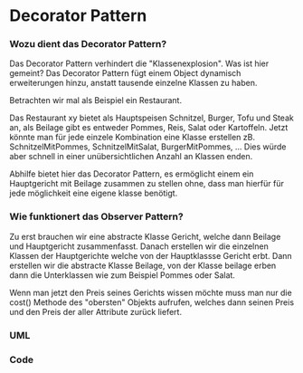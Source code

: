 # Decorator Pattern

### Wozu dient das Decorator Pattern?

Das Decorator Pattern verhindert die "Klassenexplosion". Was ist hier gemeint?
Das Decorator Pattern fügt einem Object dynamisch erweiterungen hinzu, anstatt tausende
einzelne Klassen zu haben.

Betrachten wir mal als Beispiel ein Restaurant.

Das Restaurant xy bietet als Hauptspeisen Schnitzel, Burger, Tofu und Steak an,
als Beilage gibt es entweder Pommes, Reis, Salat oder Kartoffeln.
Jetzt könnte man für jede einzele Kombination eine Klasse erstellen zB. SchnitzelMitPommes,
SchnitzelMitSalat, BurgerMitPommes, ...
Dies würde aber schnell in einer unübersichtlichen Anzahl an Klassen enden.

Abhilfe bietet hier das Decorator Pattern, es ermöglicht einem ein Hauptgericht mit Beilage
zusammen zu stellen ohne, dass man hierfür für jede möglichkeit eine eigene klasse benötigt.



### Wie funktionert das Observer Pattern?

Zu erst brauchen wir eine abstracte Klasse Gericht, welche dann Beilage und Hauptgericht zusammenfasst.
Danach erstellen wir die einzelnen Klassen der Hauptgerichte welche von der Hauptklassse Gericht erbt.
Dann erstellen wir die abstracte Klasse Beilage, von der Klasse beilage erben dann die Unterklassen wie
zum Beispiel Pommes oder Salat.

Wenn man jetzt den Preis seines Gerichts wissen möchte muss man nur die cost() Methode des "obersten" Objekts
aufrufen, welches dann seinen Preis und den Preis der aller Attribute zurück liefert.

### UML

### Code